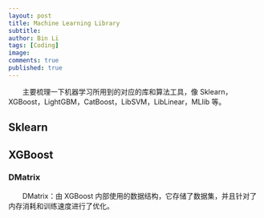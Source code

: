 ```yaml
---
layout: post
title: Machine Learning Library
subtitle:
author: Bin Li
tags: [Coding]
image: 
comments: true
published: true
---
```


　　主要梳理一下机器学习所用到的对应的库和算法工具，像 Sklearn，XGBoost，LightGBM，CatBoost，LibSVM，LibLinear，MLlib 等。

## Sklearn


## XGBoost
### DMatrix
　　DMatrix：由 XGBoost 内部使用的数据结构，它存储了数据集，并且针对了内存消耗和训练速度进行了优化。